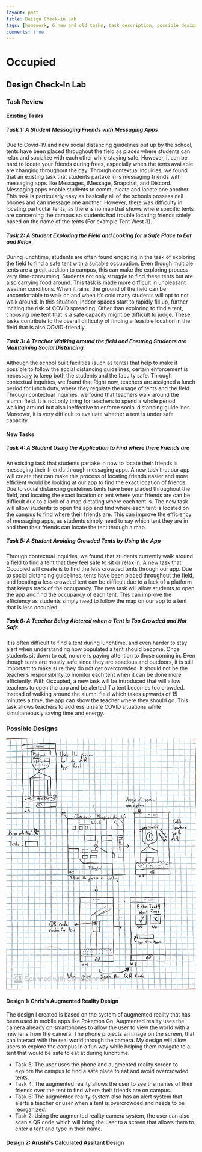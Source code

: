 ```yaml
---
layout: post
title: Deisgn Check-in Lab
tags: [homework, 6 new and old tasks, task description, possible designs, design descriptions]
comments: true
---
```


# Occupied

## Design Check-In Lab

### Task Review 
#### Existing Tasks
##### Task 1: A Student Messaging Friends with Messaging Apps
Due to Covid-19 and new social distancing guidelines put up by the school, tents have been placed throughout the field as places where students can relax and socialize with each other while staying safe. However, it can be hard to locate your friends during frees, especially when the tents available are changing throughout the day. Through contextual inquiries, we found that an existing task that students partake in is messaging friends with messaging apps like Messages, iMessage, Snapchat, and Discord. Messaging apps enable students to communicate and locate one another. This task is particularly easy as basically all of the schools possess cell phones and can message one another. However, there was difficulty in locating particular tents, as there is no map that shows where specific tents are concerning the campus so students had trouble locating friends solely based on the name of the tents (For example Tent West 3).

##### Task 2: A Student Exploring the Field and Looking for a Safe Place to Eat and Relax
During lunchtime, students are often found engaging in the task of exploring the field to find a safe tent with a suitable occupation. Even though multiple tents are a great addition to campus, this can make the exploring process very time-consuming. Students not only struggle to find these tents but are also carrying food around. This task is made more difficult in unpleasant weather conditions. When it rains, the ground of the field can be uncomfortable to walk on and when it’s cold many students will opt to not walk around. In this situation, indoor spaces start to rapidly fill up, further inciting the risk of COVID spreading. Other than exploring to find a tent, choosing one tent that is a safe capacity might be difficult to judge. These tasks contribute to the overall difficulty of finding a feasible location in the field that is also COVID-friendly. 

##### Task 3: A Teacher Walking around the field and Ensuring Students are Maintaining Social Distancing
Although the school built facilities (such as tents) that help to make it possible to follow the social distancing guidelines, certain enforcement is necessary to keep both the students and the faculty safe. Through contextual inquiries, we found that Right now, teachers are assigned a lunch period for lunch duty, where they regulate the usage of tents and the field. Through contextual inquiries, we found that teachers walk around the alumni field. It is not only tiring for teachers to spend a whole period walking around but also ineffective to enforce social distancing guidelines. Moreover, it is very difficult to evaluate whether a tent is under safe capacity. 

#### New Tasks
##### Task 4: A Student Using the Application to Find where there Friends are
An existing task that students partake in now to locate their friends is messaging their friends through messaging apps. A new task that our app will create that can make this process of locating friends easier and more efficient would be looking at our app to find the exact location of friends. Due to social distancing guidelines tents have been placed throughout the field, and locating the exact location or tent where your friends are can be difficult due to a lack of a map dictating where each tent is. The new task will allow students to open the app and find where each tent is located on the campus to find where their friends are. This can improve the efficiency of messaging apps, as students simply need to say which tent they are in and then their friends can locate the tent through a map. 

##### Task 5: A Student Avoiding Crowded Tents by Using the App
Through contextual inquiries, we found that students currently walk around a field to find a tent that they feel safe to sit or relax in. A new task that Occupied will create is to find the less crowded tents through our app. Due to social distancing guidelines, tents have been placed throughout the field, and locating a less crowded tent can be difficult due to a lack of a platform that keeps track of the occupancy. The new task will allow students to open the app and find the occupancy of each tent. This can improve the efficiency as students simply need to follow the map on our app to a tent that is less occupied. 

##### Task 6: A Teacher Being Aletered when a Tent is Too Crowded and Not Safe
It is often difficult to find a tent during lunchtime, and even harder to stay alert when understanding how populated a tent should become. Once students sit down to eat, no one is paying attention to those coming in. Even though tents are mostly safe since they are spacious and outdoors, it is still important to make sure they do not get overcrowded. It should not be the teacher’s responsibility to monitor each tent when it can be done more efficiently. With Occupied, a new task will be introduced that will allow teachers to open the app and be alerted if a tent becomes too crowded. Instead of walking around the alumni field which takes upwards of 15 minutes a time, the app can show the teacher where they should go. This task allows teachers to address unsafe COVID situations while simultaneously saving time and energy. 

### Possible Designs


![Augmented Reality Design by Chris Kaiser.](/images/Chris_Drawing.jpg)
#### Design 1: Chris's Augmented Reality Design
The design I created is based on the system of augmented reality that has been used in mobile apps like Pokemon Go. Augmented reality uses the camera already on smartphones to allow the user to view the world with a new lens from the camera. The phone projects an image on the screen, that can interact with the real world through the camera. My design will allow users to explore the campus in a fun way while helping them navigate to a tent that would be safe to eat at during lunchtime. 

- Task 5: The user uses the phone and augmented reality screen to explore the campus to find a safe place to eat and avoid overcrowded tents.
- Task 4: The augmented reality allows the user to see the names of their friends over the tent to find where their friends are on campus.
- Task 6: The augmented reality system also has an alert system that alerts a teacher or user when a tent is overcrowded and needs to be reorganized.
- Task 2: Using the augmented reality camera system, the user can also scan a QR code which will bring the user to a screen that allows them to enter a tent and type in their name.


#### Design 2: Arushi's Calculated Assitant Design
